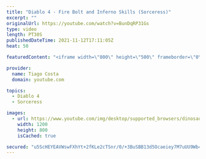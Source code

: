 ```yaml
---
title: "Diablo 4 - Fire Bolt and Inferno Skills (Sorceress)"
excerpt: ""
originalUrl: https://youtube.com/watch?v=BunDqRP31Gs
type: video
length: PT30S
publishedDateTime: 2021-11-12T17:11:05Z
heat: 50

featuredContent: "<iframe width=\"800\" height=\"500\" frameborder=\"0\" src=\"https://www.youtube.com/embed/BunDqRP31Gs\" allow=\"accelerometer; autoplay; encrypted-media; gyroscope; picture-in-picture\" allowfullscreen></iframe>"

provider:
  name: Tiago Costa
  domain: youtube.com

topics:
  - Diablo 4
  - Sorceress

images:
  - url: https://www.youtube.com/img/desktop/supported_browsers/dinosaur.png
    width: 1200
    height: 800
    isCached: true

secured: "u5ScHEYEAVWswFXhYt+2fKLe2cTSnr/0/+3BuSBB13d5Ocaeiey7M7uUU9Wb4w0R5sKB9ZNJbv7++j2f2M+uK6h0VyWzjqhTaRLjs7GvrhPwa/6dkJ+rxn0ODaew+0tZE0p5RFE2bVV3fqs9DeA1W6lBHXKSMYQqaBLIKF4NqSTYBFuk/biqAx76jMrkkQ1mH78DBsE+YEjNFN062LogbCQBqILWgUfqJQUHVHwgctCeKwEBTa/qw6MxK5I4TYm4yV09anloeMglTEp/CsFEN+yyd8TgCQ16HRsEFD+B/lOSf9CH7RyOxWFbZHY6WgF/HM4lPsi8lsG0YmX0UGC8L1DU31x0qC6mvh0bGVRIfr3Mi/B12rkGh3FFo3n5ubzZPMij9kRAcnNrXzVKgWDRWFSS3gYpSZWDuB7FsGJ3nAs=;9Z6WEPnzi9h9PGYvnW6a6A=="
---
```


